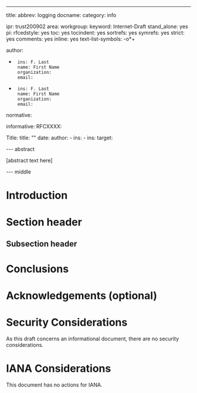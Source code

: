 --- 
title: 
abbrev: logging
docname: 
category: info
 
ipr: trust200902
area: 
workgroup: 
keyword: Internet-Draft
stand_alone: yes
pi:
  rfcedstyle: yes
  toc: yes
  tocindent: yes
  sortrefs: yes
  symrefs: yes
  strict: yes
  comments: yes
  inline: yes
  text-list-symbols: -o*+
 
author:
 
-
       ins: F. Last
       name: First Name
       organization: 
       email: 
 
-
       ins: F. Last
       name: First Name
       organization: 
       email: 
 
normative:
 
informative: 
   RFCXXXX:
 
   Title:
     title: ""
     date: 
     author:
        - ins: 
        - ins: 
     target: 
 
--- abstract
 
[abstract text here]
 
--- middle
 
Introduction
============
 
Section header
==============

Subsection header
-----------------

Conclusions
===========

Acknowledgements (optional)
================
 
Security Considerations
=======================
 
As this draft concerns an informational document, there are no security considerations.
 
IANA Considerations
===================
 
This document has no actions for IANA.
